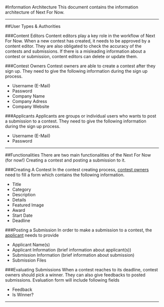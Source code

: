#Information Architecture
This document contains the information architecture of Next For Now.


---


##User Types & Authorities

###Content Editors
Content editors play a key role in the workflow of Next For Now. When a new contest has created, it needs to be approved by a content editor. They are also obligated to check the accuracy of the contests and submissions. If there is a misleading information about a contest or submission, content editors can delete or update them.

###Contest Owners
Contest owners are able to create a contest after they sign up. They need to give the following information during the sign up process.
- Username (E-Mail)
- Password
- Company Name
- Company Adress
- Company Website

###Applicants
Applicants are groups or individual users who wants to post a submission to a contest. They need to give the following information during the sign up process.
- Username (E-Mail)
- Password

---

##Functionalities
There are two main functionalities of the Next For Now (for now!)
Creating a contest and posting a submission to it.

###Creating A Contest
In the contest creating process, [contest owners](#contest-owners) need to fill a form which contains the following information.
- Title
- Category
- Description
- Details
- Featured Image
- Award
- Start Date
- Deadline

###Posting a Submission
In order to make a submission to a contest, the [applicant](#applicants) needs to provide
- Applicant Name(s)
- Applicant Information (brief information about applicant(s))
- Submission Information (brief information about submission)
- Submission Files

###Evaluating Submissions
When a contest reaches to its deadline, contest owners should pick a winner. They can also give feedbacks to posted submissions. Evaluation form will include following fields
- Feedback
- Is Winner?

---